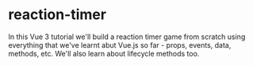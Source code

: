 # reaction-timer
In this Vue 3 tutorial we'll build a reaction timer game from scratch using everything that we've learnt abut Vue.js so far - props, events, data, methods, etc. We'll also learn about lifecycle methods too.
